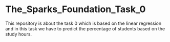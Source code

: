 # The_Sparks_Foundation_Task_0
This repository is about the task 0 which is based on the linear regression and in this task we have to predict the percentage of students based on the study hours.
